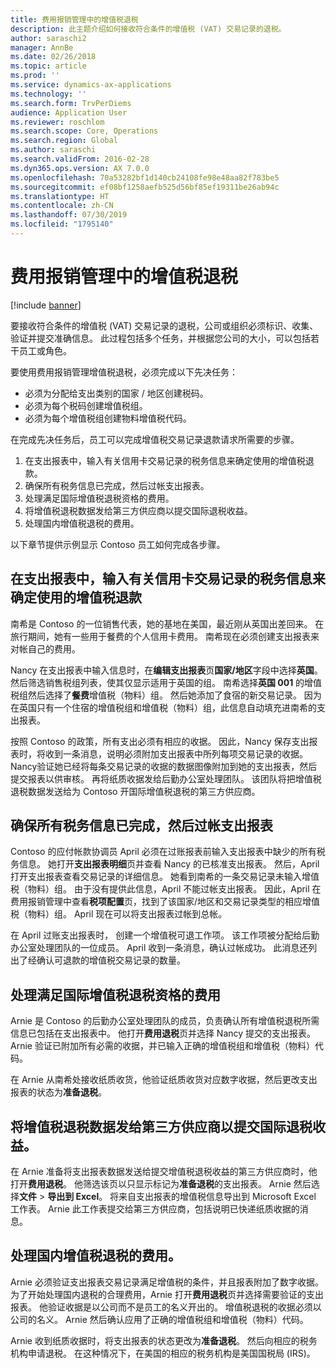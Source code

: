 ```yaml
---
title: 费用报销管理中的增值税退税
description: 此主题介绍如何接收符合条件的增值税 (VAT) 交易记录的退税。
author: saraschi2
manager: AnnBe
ms.date: 02/26/2018
ms.topic: article
ms.prod: ''
ms.service: dynamics-ax-applications
ms.technology: ''
ms.search.form: TrvPerDiems
audience: Application User
ms.reviewer: roschlom
ms.search.scope: Core, Operations
ms.search.region: Global
ms.author: saraschi
ms.search.validFrom: 2016-02-28
ms.dyn365.ops.version: AX 7.0.0
ms.openlocfilehash: 70a53282bf1d140cb24108fe98e48aa82f783be5
ms.sourcegitcommit: ef08bf1258aefb525d56bf85ef19311be26ab94c
ms.translationtype: HT
ms.contentlocale: zh-CN
ms.lasthandoff: 07/30/2019
ms.locfileid: "1795140"
---
```

# <a name="vat-recovery-in-expense-management"></a>费用报销管理中的增值税退税

[!include [banner](../includes/banner.md)]

要接收符合条件的增值税 (VAT) 交易记录的退税，公司或组织必须标识、收集、验证并提交准确信息。 此过程包括多个任务，并根据您公司的大小，可以包括若干员工或角色。

要使用费用报销管理增值税退税，必须完成以下先决任务：

- 必须为分配给支出类别的国家 / 地区创建税码。
- 必须为每个税码创建增值税组。
- 必须为每个增值税组创建物料增值税代码。

在完成先决任务后，员工可以完成增值税交易记录退款请求所需要的步骤。

1. 在支出报表中，输入有关信用卡交易记录的税务信息来确定使用的增值税退款。
2. 确保所有税务信息已完成，然后过帐支出报表。
3. 处理满足国际增值税退税资格的费用。
4. 将增值税退税数据发给第三方供应商以提交国际退税收益。
5. 处理国内增值税退税的费用。

以下章节提供示例显示 Contoso 员工如何完成各步骤。

## <a name="on-an-expense-report-enter-tax-information-about-credit-card-transactions-to-identify-eligible-vat-refunds"></a>在支出报表中，输入有关信用卡交易记录的税务信息来确定使用的增值税退款

南希是 Contoso 的一位销售代表，她的基地在美国，最近刚从英国出差回来。 在旅行期间，她有一些用于餐费的个人信用卡费用。 南希现在必须创建支出报表来对帐自己的费用。

Nancy 在支出报表中输入信息时，在**编辑支出报表**页**国家/地区**字段中选择**英国**。 然后筛选销售税组列表，使其仅显示适用于英国的组。 南希选择**英国 001** 的增值税组然后选择了**餐费**增值税（物料）组。 然后她添加了食宿的新交易记录。 因为在英国只有一个住宿的增值税组和增值税（物料）组，此信息自动填充进南希的支出报表。

按照 Contoso 的政策，所有支出必须有相应的收据。 因此，Nancy 保存支出报表时，将收到一条消息，说明必须附加支出报表中所列每项交易记录的收据。 Nancy验证她已经将每条交易记录的收据的数据图像附加到她的支出报表，然后提交报表以供审核。 再将纸质收据发给后勤办公室处理团队。 该团队将把增值税退税数据发送给为 Contoso 开国际增值税退税的第三方供应商。

## <a name="make-sure-that-all-tax-information-is-complete-and-then-post-the-expense-report"></a>确保所有税务信息已完成，然后过帐支出报表

Contoso 的应付帐款协调员 April 必须在过账报表前输入支出报表中缺少的所有税务信息。 她打开**支出报表明细**页并查看 Nancy 的已核准支出报表。 然后，April 打开支出报表查看交易记录的详细信息。 她看到南希的一条交易记录未输入增值税（物料）组。 由于没有提供此信息，April 不能过帐支出报表。 因此，April 在费用报销管理中查看**税项配置**页，找到了该国家/地区和交易记录类型的相应增值税（物料）组。 April 现在可以将支出报表过帐到总帐。

在 April 过账支出报表时， 创建一个增值税可退工作项。 该工作项被分配给后勤办公室处理团队的一位成员。 April 收到一条消息，确认过帐成功。 此消息还列出了经确认可退款的增值税交易记录的数量。

## <a name="process-expenses-that-are-eligible-for-international-vat-recovery"></a>处理满足国际增值税退税资格的费用

Arnie 是 Contoso 的后勤办公室处理团队的成员，负责确认所有增值税退税所需信息已包括在支出报表中。 他打开**费用退税**页并选择 Nancy 提交的支出报表。 Arnie 验证已附加所有必需的收据，并已输入正确的增值税组和增值税（物料）代码。

在 Arnie 从南希处接收纸质收货，他验证纸质收货对应数字收据，然后更改支出报表的状态为**准备退税**。

## <a name="send-vat-recovery-data-to-the-third-party-vendor-to-file-international-recovery-returns"></a>将增值税退税数据发给第三方供应商以提交国际退税收益。

在 Arnie 准备将支出报表数据发送给提交增值税退税收益的第三方供应商时，他打开**费用退税**。 他筛选该页以只显示标记为**准备退税**的支出报表。 Arnie 然后选择**文件** &gt; **导出到 Excel**。 将来自支出报表的增值税信息导出到 Microsoft Excel 工作表。 Arnie 此工作表提交给第三方供应商，包括说明已快递纸质收据的消息。

## <a name="process-expenses-for-domestic-vat-recovery"></a>处理国内增值税退税的费用。

Arnie 必须验证支出报表交易记录满足增值税的条件，并且报表附加了数字收据。 为了开始处理国内退税的合理费用，Arnie 打开**费用退税**页并选择需要验证的支出报表。 他验证收据是以公司而不是员工的名义开出的。 增值税退税的收据必须以公司的名义。 Arnie 然后确认应用了正确的增值税组和增值税（物料）代码。

Arnie 收到纸质收据时，将支出报表的状态更改为**准备退税**。 然后向相应的税务机构申请退税。 在这种情况下，在美国的相应的税务机构是美国国税局 (IRS)。
